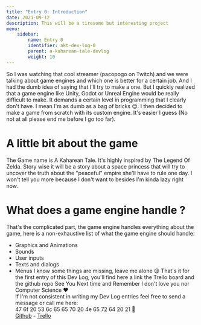 ```yaml
---
title: "Entry 0: Introduction"
date: 2021-09-12
description: This will be a tiresome but interesting project
menu:
    sidebar:
        name: Entry 0
        identifier: akt-dev-log-0
        parent: a-kaharean-tale-devlog
        weight: 10
---
```

So I was watching that cool streamer (pacopogo on Twitch) and we were talking about game engines and which one is better for a certain job. And I had the dumb idea of saying that I'll try to  make a one. But I quickly realized that a game engine like Unity, Godot or Unreal Engine would be really difficult to make. It demands a certain level in programming that I clearly don't have. I mean I'm as dumb as a bag of bricks 😌. I then decided to make a game from scratch with its custom engine. It's easier I guess (No not at all please end me before I go too far).
# A little bit about the game
The Game name is  A Kaharean Tale. It's highly inspired by The Legend Of Zelda. Story wise it will be a story about a space princess that will try to uncover the truth about the "peaceful" empire she'll have to rule one day. I won't tell you more because I don't want to besides I'm kinda lazy right now.  

# What does a game engine handle ?
That's the complicated part, the game engine handles everything about the game, here is a non-exhaustive list of what the game engine should handle:
- Graphics and Animations
- Sounds 
- User inputs 
- Texts and dialogs 
- Menus
I know some things are missing, leave me alone 😫
That's it for the first entry of this Dev Log, you'll find here a link the Trello board and the github repo
See You Next time and Remember I don't love you nor Computer Science ❤️   
If I'm not consistent in writing my Dev Log entries feel free to send a message or call me here:  
  47 6f 20 53 6c 65 65 70 20 4e 65 72 64 20 21  🥰      
[Github](https://github.com/Salayna/A-Kaharean-Tale-Episode-I) -  [Trello](https://trello.com/b/xVjOIoLo/akt-i)